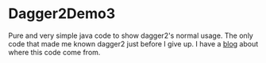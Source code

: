 # Dagger2Demo3

Pure and very simple java code to show dagger2's normal usage. The only code that made me known dagger2 just before I give up. I have a [blog](http://blog.csdn.net/max2005/article/details/76652819) about where this code come from.

